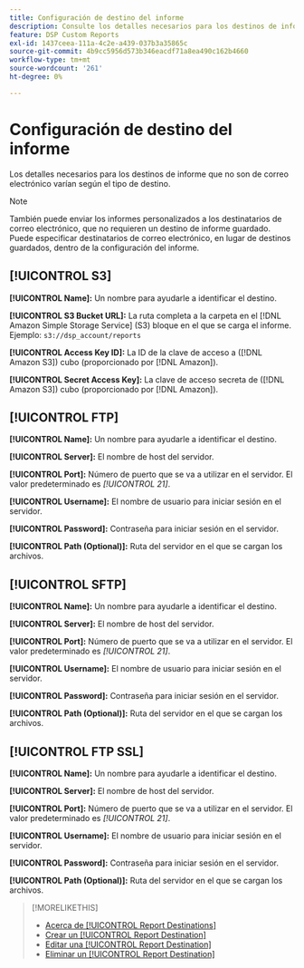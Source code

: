 ```yaml
---
title: Configuración de destino del informe
description: Consulte los detalles necesarios para los destinos de informe, por tipo de destino.
feature: DSP Custom Reports
exl-id: 1437ceea-111a-4c2e-a439-037b3a35865c
source-git-commit: 4b9cc5956d573b346eacdf71a8ea490c162b4660
workflow-type: tm+mt
source-wordcount: '261'
ht-degree: 0%

---
```


# Configuración de destino del informe

Los detalles necesarios para los destinos de informe que no son de correo electrónico varían según el tipo de destino.

>[!NOTE]
>
> También puede enviar los informes personalizados a los destinatarios de correo electrónico, que no requieren un destino de informe guardado. Puede especificar destinatarios de correo electrónico, en lugar de destinos guardados, dentro de la configuración del informe.

## [!UICONTROL S3]

**[!UICONTROL Name]:** Un nombre para ayudarle a identificar el destino.

**[!UICONTROL S3 Bucket URL]:** La ruta completa a la carpeta en el [!DNL Amazon Simple Storage Service] (S3) bloque en el que se carga el informe. Ejemplo: `s3://dsp_account/reports`

**[!UICONTROL Access Key ID]:** La ID de la clave de acceso a ([!DNL Amazon S3]) cubo (proporcionado por [!DNL Amazon]).

**[!UICONTROL Secret Access Key]:** La clave de acceso secreta de ([!DNL Amazon S3]) cubo (proporcionado por [!DNL Amazon]).

## [!UICONTROL FTP]

**[!UICONTROL Name]:** Un nombre para ayudarle a identificar el destino.

**[!UICONTROL Server]:** El nombre de host del servidor.

**[!UICONTROL Port]:** Número de puerto que se va a utilizar en el servidor. El valor predeterminado es *[!UICONTROL 21]*.

**[!UICONTROL Username]:** El nombre de usuario para iniciar sesión en el servidor.

**[!UICONTROL Password]:** Contraseña para iniciar sesión en el servidor.

**[!UICONTROL Path (Optional)]:** Ruta del servidor en el que se cargan los archivos.

## [!UICONTROL SFTP]

**[!UICONTROL Name]:** Un nombre para ayudarle a identificar el destino.

**[!UICONTROL Server]:** El nombre de host del servidor.

**[!UICONTROL Port]:** Número de puerto que se va a utilizar en el servidor. El valor predeterminado es *[!UICONTROL 21]*.

**[!UICONTROL Username]:** El nombre de usuario para iniciar sesión en el servidor.

**[!UICONTROL Password]:** Contraseña para iniciar sesión en el servidor.

**[!UICONTROL Path (Optional)]:** Ruta del servidor en el que se cargan los archivos.

## [!UICONTROL FTP SSL]

**[!UICONTROL Name]:** Un nombre para ayudarle a identificar el destino.

**[!UICONTROL Server]:** El nombre de host del servidor.

**[!UICONTROL Port]:** Número de puerto que se va a utilizar en el servidor. El valor predeterminado es *[!UICONTROL 21]*.

**[!UICONTROL Username]:** El nombre de usuario para iniciar sesión en el servidor.

**[!UICONTROL Password]:** Contraseña para iniciar sesión en el servidor.

**[!UICONTROL Path (Optional)]:** Ruta del servidor en el que se cargan los archivos.

>[!MORELIKETHIS]
>
>* [Acerca de [!UICONTROL Report Destinations]](/help/dsp/reports/report-destinations/report-destination-about.md)
>* [Crear un [!UICONTROL Report Destination]](/help/dsp/reports/report-destinations/report-destination-create.md)
>* [Editar una [!UICONTROL Report Destination]](/help/dsp/reports/report-destinations/report-destination-edit.md)
>* [Eliminar un [!UICONTROL Report Destination]](/help/dsp/reports/report-destinations/report-destination-delete.md)
